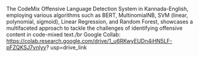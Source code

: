 The CodeMix Offensive Language Detection System in Kannada-English, employing various
algorithms such as BERT, MultinomialNB, SVM (linear, polynomial, sigmoid), Linear
Regression, and Random Forest, showcases a multifaceted approach to tackle the
challenges of identifying offensive content in code-mixed text./br
Google Collab:
https://colab.research.google.com/drive/1_u6RKwyEUDn4iHN5LF-pFZQKSJ7vnlyv?
usp=drive_link
